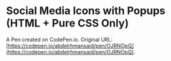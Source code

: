 # Social Media Icons with Popups (HTML + Pure  CSS Only)

A Pen created on CodePen.io. Original URL: [https://codepen.io/abdelrhmansaid/pen/OJRNOpQ](https://codepen.io/abdelrhmansaid/pen/OJRNOpQ).

